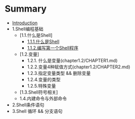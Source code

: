 # Summary

* [Introduction](README.md)
* 1.Shell编程基础
  * [1.1.什么是Shell]
    * [1.1.1.什么是Shell](chapter1.1/CHAPTER1.md)
    * [1.1.2.编写第一个Shell程序](chapter1.1/CHAPTER2.md)
  * [1.2.变量]
    * 1.2.1. 什么是变量(chapter1.2/CHAPTER1.md)
    * 1.2.2.变量4种赋值方式(chapter1.2/CHAPTER2.md)
    * 1.2.3.指定变量类型 && 删除变量
    * 1.2.4.变量的类型
    * 1.2.5.特殊变量
  * [1.3.Shell符号相关]
  * 1.4.内建命令与外部命令
* 2.Shell条件语句
* 3.Shell 循环 && 分支语句

